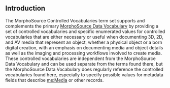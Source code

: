 ## Introduction

The MorphoSource Controlled Vocabularies term set supports and complements the primary [MorphoSource Data Vocabulary](/terms/ms) by providing a set of controlled vocabularies and specific enumerated values for controlled vocabularies that are either necessary or useful when documenting 3D, 2D, and AV media that represent an object, whether a physical object or a born digital creation, with an emphasis on documenting media and object details as well as the imaging and processing workflows involved to create media. These controlled vocabularies are independent from the MorphoSource Data Vocabulary and can be used separate from the terms found there, but the MorphoSource Data Vocabulary does regularly reference the controlled vocabularies found here, especially to specify possible values for metadata fields that describe [ms:Media](/terms/ms/Media) or other records. 